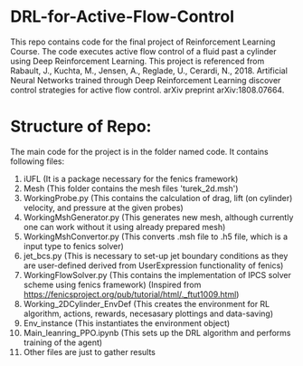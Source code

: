 # DRL-for-Active-Flow-Control
This repo contains code for the final project of Reinforcement Learning Course. The code executes active flow control of a fluid past a cylinder using Deep Reinforcement Learning. This project is referenced from Rabault, J., Kuchta, M., Jensen, A., Reglade, U., Cerardi, N., 2018. Artificial Neural Networks trained through Deep Reinforcement Learning discover control strategies for active flow control. arXiv preprint arXiv:1808.07664.

# Structure of Repo:
The main code for the project is in the folder named code. It contains following files:
1. iUFL (It is a package necessary for the fenics framework)
2. Mesh (This folder contains the mesh files 'turek_2d.msh')
3. WorkingProbe.py (This contains the calculation of drag, lift (on cylinder) velocity, and pressure at the given probes)
4. WorkingMshGenerator.py (This generates new mesh, although currently one can work without it using already prepared mesh)
5. WorkingMshConvertor.py (This converts .msh file to .h5 file, which is a input type to fenics solver)
6. jet_bcs.py (This is necessary to set-up jet boundary conditions as they are user-defined derived from UserExpression functionality of fenics)
7. WorkingFlowSolver.py (This contains the implementation of IPCS solver scheme using fenics framework) (Inspired from https://fenicsproject.org/pub/tutorial/html/._ftut1009.html)
8. Working_2DCylinder_EnvDef (This creates the environment for RL algorithm, actions, rewards, necesasary plottings and data-saving)
9. Env_instance (This instantiates the environment object)
10. Main_leanring_PPO.ipynb (This sets up the DRL algorithm and performs training of the agent)
11. Other files are just to gather results
